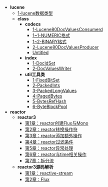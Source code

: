 * **lucene**
  * [1-lucene数据类型](lucene/1-lucene数据类型.md)
  * **class**
    * **codecs**
      * [1-Lucene80DocValuesConsumerd](lucene/class/codecs/1-Lucene80DocValuesConsumerd.md)
      * [1~1-NUMERIC格式](lucene/class/codecs/1~1-NUMERIC格式.md)
      * [1~2-BINARY格式](lucene/class/codecs/1~2-BINARY格式.md)
      * [2-Lucene80DocValuesProducer](lucene/class/codecs/2-Lucene80DocValuesProducer.md)
      * [Untitled](lucene/class/codecs/Untitled.md)
    * **index**
      * [1-DocIdSet](lucene/class/index/1-DocIdSet.md)
      * [2-DocValuesWriter](lucene/class/index/2-DocValuesWriter.md)
    * **util工具类**
      * [1-FixedBitSet](lucene/class/util工具类/1-FixedBitSet.md)
      * [2-PackedInts](lucene/class/util工具类/2-PackedInts.md)
      * [3-PackedLongValues](lucene/class/util工具类/3-PackedLongValues.md)
      * [4-PagedBytes](lucene/class/util工具类/4-PagedBytes.md)
      * [5-BytesRefHash](lucene/class/util工具类/5-BytesRefHash.md)
      * [6-ByteBlockPool](lucene/class/util工具类/6-ByteBlockPool.md)
* **reactor**
  * **reactor3**
    * [第1章：reactor创建Flux与Mono](reactor/reactor3/第1章：reactor创建Flux与Mono.md)
    * [第2章：reactor转换操作符](reactor/reactor3/第2章：reactor转换操作符.md)
    * [第3章：reactor添加额外操作](reactor/reactor3/第3章：reactor添加额外操作.md)
    * [第4章：reactor过滤条件](reactor/reactor3/第4章：reactor过滤条件.md)
    * [第5章：reactor异常处理](reactor/reactor3/第5章：reactor异常处理.md)
    * [第6章：reactor与time相关操作](reactor/reactor3/第6章：reactor与time相关操作.md)
    * [第7章：拆分流](reactor/reactor3/第7章：拆分流.md)
  * **reactor3源码解析**
    * [第1章：reactive-stream](reactor/reactor3源码解析/第1章：reactive-stream.md)
    * [第2章：Flux](reactor/reactor3源码解析/第2章：Flux.md)
